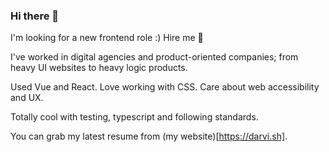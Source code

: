 ### Hi there 👋

I'm looking for a new frontend role :) Hire me 🙌

I've worked in digital agencies and product-oriented companies; from heavy UI websites to heavy logic products.

Used Vue and React. Love working with CSS. Care about web accessibility and UX.

Totally cool with testing, typescript and following standards.

You can grab my latest resume from (my website)[https://darvi.sh].

<!--
**darvishzadeh/darvishzadeh** is a ✨ _special_ ✨ repository because its `README.md` (this file) appears on your GitHub profile.

Here are some ideas to get you started:

- 🔭 I’m currently working on ...
- 🌱 I’m currently learning ...
- 👯 I’m looking to collaborate on ...
- 🤔 I’m looking for help with ...
- 💬 Ask me about ...
- 📫 How to reach me: ...
- 😄 Pronouns: ...
- ⚡ Fun fact: ...
-->
